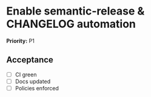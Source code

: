 # Enable semantic-release & CHANGELOG automation

**Priority:** P1

## Acceptance

<!-- This checklist should be completed by the ticket owner -->

- [ ] CI green
- [ ] Docs updated
- [ ] Policies enforced
